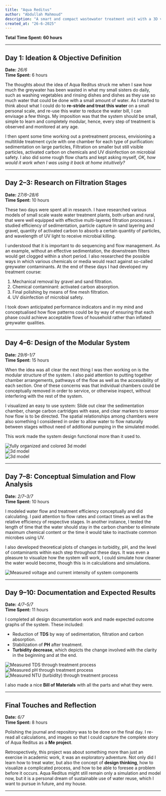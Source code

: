 ```yaml
---
title: "Aqua Reditus"
author: "Abdullah Mahmoud"
description: "A smart and compact wastewater treatment unit with a 3D visualization design."
created_at: "26-6-2025"
---
```


**Total Time Spent: 60 hours**

---

## Day 1: Ideation & Objective Definition  
**Date:** *26/6*  
**Time Spent:** 6 hours  

The thoughts about the idea of Aqua Reditus struck me when I saw how much the greywater has been wasted in what my small sisters do daily, such as washing vegetables and rinsing dishes and dishes as they use so much water that could be done with a small amount of water. As I started to think about what I could do to **re-stride and treat this water** on a small personal scale, and re-use this water to reduce the water bill, I can envisage a few things. My imposition was that the system should be small, simple to learn and completely modular, hence, every step of treatment is observed and monitored at any age.  

I then spent some time working out a pretreatment process, envisioning a multitilde treatment cycle with one chamber for each type of purification: sedimentation on large particles, Filtration on smaller but still visible particles, activated carbon on chemicals and UV disinfection on microbial safety. I also did some rough flow charts and kept asking myself, *OK, how would it work when I was using it back at home intuitively?*

---

## Day 2–3: Research on Filtration Stages  
**Date:** *27/6–28/6*  
**Time Spent:** 10 hours  

These two days were spent all in research. I have researched various models of small scale waste water treatment plants, both urban and rural, that were well equipped with effective multi-layered filtration processes. I studied efficiency of sedimentation, particle capture in sand layering and gravel, quantity of activated carbon to absorb a certain quantity of particles, and wavelength of UV light to receive microbial killing.  

I understood that it is important to do sequencing and flow management. As an example, without an effective sedimentation, the downstream filters would get clogged within a short period. I also researched the possible ways in which various chemicals or media would react against so-called greywater contaminants. At the end of these days I had developed my treatment course:
1. Mechanical removal by gravel and sand filtration.  
2. Chemical contaminant: activated carbon absorption.  
3. Final polishing by means of fine mesh filtration.  
4. UV disinfection of microbial safety.  

I took down anticipated performance indicators and in my mind and conceptualised how flow patterns could be by way of ensuring that each phase could achieve acceptable flows of household rather than inflated greywater qualities.

---

## Day 4–6: Design of the Modular System  
**Date:** *29/6–1/7*  
**Time Spent:** 15 hours  

When the idea was all clear the next thing I was then working on is the modular structure of the system. I also paid attention to putting together chamber arrangements, pathways of the flow as well as the accessibility of each section. One of these concerns was that individual chambers could be conceptually removed in order to service, or otherwise inspect, without interfering with the rest of the system.  

I visualized an easy to use system: Slide out clear the sedimentation chamber, change carbon cartridges with ease, and clear markers to sensor how flow is to be directed. The spatial relationships among chambers were also something I considered in order to allow water to flow naturally between stages without need of additional pumping in the simulated model.  

This work made the system design functional more than it used to.

![fully organized and colored 3d model](assets/image.png)  
![3d model](assets/iii.jpg)  
![3d model](assets/iiiii.jpg)  

---

## Day 7–8: Conceptual Simulation and Flow Analysis  
**Date:** *2/7–3/7*  
**Time Spent:** 10 hours  

I modeled water flow and treatment efficiency conceptually and did calculating. I paid attention to flow rates and contact times as well as the relative efficiency of respective stages. In another instance, I tested the length of time that the water should stay in the carbon chamber to eliminate maximum chemical content or the time it would take to inactivate common microbes using UV.  

I also developed theoretical plots of changes in turbidity, pH, and the level of contaminants within each step throughout these days. It was even a pleasure to visualize how the system will work, I could simulate how cleaner the water would become, though this is in calculations and simulations.

![Measured voltage and current intensity of system components](assets/image-4.png)  

---

## Day 9–10: Documentation and Expected Results  
**Date:** *4/7–5/7*  
**Time Spent:** 11 hours  

I completed all design documentation work and made expected outcome graphs of the system. These included:
- Reduction of **TDS** by way of sedimentation, filtration and carbon absorption.
- Stabilization of **PH** after treatment.
- **Turbidity decrease**, which depicts the change involved with the clarity in the beginning and at the end.

![Measured TDS through treatment process](assets/image-1.png)  
![Measured pH through treatment process](assets/image-2.png)  
![Measured NTU (turbidity) through treatment process](assets/image-3.png)  

I also made a nice **Bill of Materials** with all the parts and what they were.

---

## Final Touches and Reflection  
**Date:** *6/7*  
**Time Spent:** 8 hours  

Polishing the journal and repository was to be done on the final day. I re-read all calculations, and images so that I could capture the complete story of Aqua Reditus as a **Me project**.

Retrospectively, this project was about something more than just an exercise in academic work, it was an exploratory adventure. Not only did I learn how to treat water, but also the concept of **design thinking**, how to visualize a complicated process, and how to be able to foresee a problem before it occurs. Aqua Reditus might still remain only a simulation and model now, but it is a personal dream of sustainable use of water reuse, which I want to pursue in future, and my house.

---
